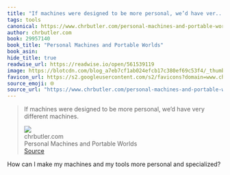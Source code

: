 ```yaml
---
title: "If machines were designed to be more personal, we’d have ver..."
tags: tools
canonical: https://www.chrbutler.com/personal-machines-and-portable-worlds
author: chrbutler.com
book: 29957140
book_title: "Personal Machines and Portable Worlds"
book_asin: 
hide_title: true
readwise_url: https://readwise.io/open/561539119
image: https://blotcdn.com/blog_a7eb7cf1ab024efcb17c380ef69c53f4/_thumbnails/89355de3-3c23-4d84-b817-88325a0ba72e/large.jpg
favicon_url: https://s2.googleusercontent.com/s2/favicons?domain=www.chrbutler.com
source_emoji: 🌐
source_url: "https://www.chrbutler.com/personal-machines-and-portable-worlds#:~:text=If%20machines%20were,very%20different%20machines."
---
```


> If machines were designed to be more personal, we’d have very different machines.
> <div class="quoteback-footer"><div class="quoteback-avatar"><img class="mini-favicon" src="https://s2.googleusercontent.com/s2/favicons?domain=www.chrbutler.com"></div><div class="quoteback-metadata"><div class="metadata-inner"><span style="display:none">FROM:</span><div aria-label="chrbutler.com" class="quoteback-author"> chrbutler.com</div><div aria-label="Personal Machines and Portable Worlds" class="quoteback-title"> Personal Machines and Portable Worlds</div></div></div><div class="quoteback-backlink"><a target="_blank" aria-label="go to the full text of this quotation" rel="noopener" href="https://www.chrbutler.com/personal-machines-and-portable-worlds#:~:text=If%20machines%20were,very%20different%20machines." class="quoteback-arrow"> Source</a></div></div>

How can I make my machines and my tools more personal and specialized?